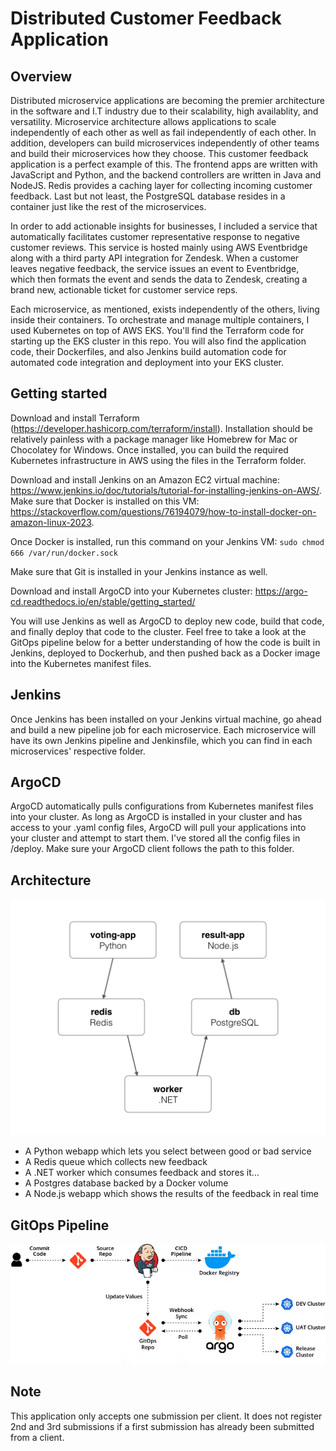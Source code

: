 Distributed Customer Feedback Application
=========

Overview
---------------
Distributed microservice applications are becoming the premier architecture in the software and I.T industry due to their scalability, high availablity, and versatility. Microservice architecture allows applications to scale independently of each other as well as fail independently of each other. In addition, developers can build microservices independently of other teams and build their microservices how they choose. This customer feedback application is a perfect example of this. The frontend apps are written with JavaScript and Python, and the backend controllers are written in Java and NodeJS. Redis provides a caching layer for collecting incoming customer feedback. Last but not least, the PostgreSQL database resides in a container just like the rest of the microservices.

In order to add actionable insights for businesses, I included a service that automatically facilitates customer representative response to negative customer reviews. This service is hosted mainly using AWS Eventbridge along with a third party API integration for Zendesk. When a customer leaves negative feedback, the service issues an event to Eventbridge, which then formats the event and sends the data to Zendesk, creating a brand new, actionable ticket for customer service reps. 

Each microservice, as mentioned, exists independently of the others, living inside their containers. To orchestrate and manage multiple containers, I used Kubernetes on top of AWS EKS. You'll find the Terraform code for starting up the EKS cluster in this repo. You will also find the application code, their Dockerfiles, and also Jenkins build automation code for automated code integration and deployment into your EKS cluster. 

Getting started
---------------
Download and install Terraform (https://developer.hashicorp.com/terraform/install). Installation should be relatively painless with a package manager like Homebrew for Mac or Chocolatey for Windows. Once installed, you can build the required Kubernetes infrastructure in AWS using the files in the Terraform folder.

Download and install Jenkins on an Amazon EC2 virtual machine: https://www.jenkins.io/doc/tutorials/tutorial-for-installing-jenkins-on-AWS/. Make sure that Docker is installed on this VM: https://stackoverflow.com/questions/76194079/how-to-install-docker-on-amazon-linux-2023. 

Once Docker is installed, run this command on your Jenkins VM: `sudo chmod 666 /var/run/docker.sock`

Make sure that Git is installed in your Jenkins instance as well. 

Download and install ArgoCD into your Kubernetes cluster: https://argo-cd.readthedocs.io/en/stable/getting_started/

You will use Jenkins as well as ArgoCD to deploy new code, build that code, and finally deploy that code to the cluster. Feel free to take a look at the GitOps pipeline below for a better understanding of how the code is built in Jenkins, deployed to Dockerhub, and then pushed back as a Docker image into the Kubernetes manifest files.

Jenkins
-----
Once Jenkins has been installed on your Jenkins virtual machine, go ahead and build a new pipeline job for each microservice. Each microservice will have its own Jenkins pipeline and Jenkinsfile, which you can find in each microservices' respective folder. 

ArgoCD
-----
ArgoCD automatically pulls configurations from Kubernetes manifest files into your cluster. As long as ArgoCD is installed in your cluster and has access to your .yaml config files, ArgoCD will pull your applications into your cluster and attempt to start them. I've stored all the config files in /deploy. Make sure your ArgoCD client follows the path to this folder. 

Architecture
-----

![Architecture diagram](architecture.png)

* A Python webapp which lets you select between good or bad service
* A Redis queue which collects new feedback
* A .NET worker which consumes feedback and stores it...
* A Postgres database backed by a Docker volume
* A Node.js webapp which shows the results of the feedback in real time

GitOps Pipeline
-----

![Gitops diagram](gitops.png)


Note
----

This application only accepts one submission per client. It does not register 2nd and 3rd submissions if a first submission has already been submitted from a client.
